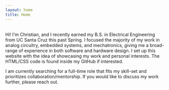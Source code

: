 ```yaml
---
layout: home
title: Home
---
```

<br>
Hi! I'm Christian, and I recently earned my B.S. in Electrical Engineering from UC Santa Cruz this past Spring. I focused the majority of my work in analog circuitry, embedded systems, and mechatronics, giving me a broad-range of experience in both software and hardware design. I set up this website with the idea of showcasing my work and personal interests. The HTML/CSS code is found inside my GitHub if interested. 

 I am currently searching for a full-time role that fits my skill-set and prioritizes collaboration/mentorship. If you would like to discuss my work further, please reach out.  